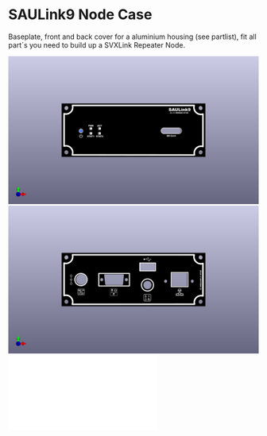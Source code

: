 # SAULink9 Node Case
Baseplate, front and back cover for a aluminium housing (see partlist), fit all part´s you need to build up a SVXLink Repeater Node.

![CaseFront](SAULink9_front.png)
![CaseBack](SAULink9_back.png)
![Base](SVX_Node_Case_baseplate.pdf)


